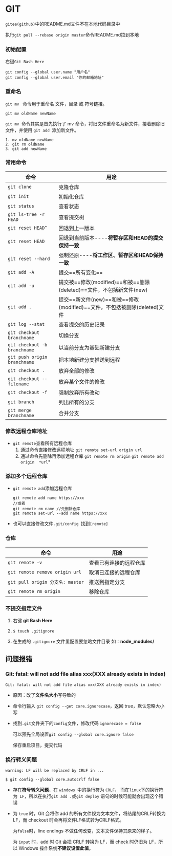 # GIT

`gitee(github)`中的README.md文件不在本地代码目录中 

执行`git pull --rebase origin master`命令README.md拉到本地

### 初始配置

右键`Git Bash Here`

```shell
git config --global user.name "用户名"
git config --global user.email "你的邮箱地址"
```

### 重命名

`git mv ` 命令用于重命名 文件，目录 或 符号链接。

```shell
git mv oldName newName
```

`git mv `命令其实是首先执行了 mv 命令，将旧文件重命名为新文件，接着删除旧文件，并使用 `git add `添加新文件。

```shell
1. mv oldName newName
2. git rm oldName
3. git add newName
```



### 常用命令

| 命令                         | 用途                                                         |
| ---------------------------- | ------------------------------------------------------------ |
| `git clone`                  | 克隆仓库                                                     |
| `git init `                  | 初始化仓库                                                   |
| `git status`                 | 查看状态                                                     |
| `git ls-tree -r HEAD`        | 查看提交树                                                   |
| `git reset HEAD^`            | 回退到上一版本                                               |
| `git reset HEAD`             | 回退到当前版本----**将暂存区和HEAD的提交保持一致**           |
| `git reset --hard`           | 强制还原----**将工作区、暂存区和HEAD保持一致**               |
| ` git add -A `               | 提交==所有变化==                                             |
| `git add -u`                 | 提交被==修改(modified)==和被==删除(deleted)==文件，不包括新文件(new) |
| `git add .`                  | 提交==新文件(new)==和被==修改(modified)==文件，不包括被删除(deleted)文件 |
| `git log --stat`             | 查看提交的历史记录                                           |
| `git checkout branchname`    | 切换分支                                                     |
| `git checkout -b branchname` | 以当前分支为基础新建分支                                     |
| `git push origin branchname` | 把本地新建分支推送到远程                                     |
| `git checkout .`             | 放弃全部的修改                                               |
| `git checkout -- filename`   | 放弃某个文件的修改                                           |
| `git checkout -f`            | 强制放弃所有改动                                             |
| `git branch`                 | 列出所有的分支                                               |
| `git merge branchname`       | 合并分支                                                     |



### 修改远程仓库地址

* `git remote`查看所有远程仓库
  1. 通过命令直接修改远程地址
     `git remote set-url origin url`
  2. 通过命令先删除再添加远程仓库
     `git remote rm origin`
     `git remote add origin  *url`*

### 添加多个远程仓库

* `git remote add`添加远程仓库

  ```shell
  git remote add name https://xxx
  //或者
  git remote rm name //先删除仓库
  git remote set-url --add name https://xxx
  ```

* 也可以直接修改文件`.git/config `找到`[remote]` 

### **仓库**

| 命令                             | 用途                   |
| -------------------------------- | ---------------------- |
| `git remote -v   `               | 查看已有连接的远程仓库 |
| `git remote remove origin url`   | 取消已连接的远程仓库   |
| `git pull origin 分支名: master` | 推送到指定分支         |
| `git remote rm origin`           | 移除仓库               |



### 不提交指定文件

1. 右键 **git Bash Here**

2. ```shell
   $ touch .gitignore
   ```

3. 在生成的 `.gitignore` 文件里配置要忽略文件目录 如：**node_modules/**

## 问题报错

### Git: fatal: will not add file alias xxx(XXX already exists in index)

```shell
Git: fatal: will not add file alias xxx(XXX already exists in index)
```

* 原因：改了**文件名大小**写导致的

* 命令行输入 `git config --get core.ignorecase`，返回 true，默认忽略大小写

* 找到` .git `文件夹下的` config `文件，修改代码 `ignorecase = false`

  可以预先全局设置`git config --global core.ignore false`

  保存重启项目，提交代码

### 换行转义问题

```shell
warning: LF will be replaced by CRLF in ...

$ git config --global core.autocrlf false
```

* 存在**符号转义问题**，在 `windows `中的换行符为 `CRLF`， 而在` linux `下的换行符为` LF`，所以在执行` git add . `或`git deploy` 语句的时候可能就会出现这个错误

* 为 `true` 时，Git 会将你 add 的所有文件视为文本文件，将结尾的CRLF转换为LF，而 checkout 时会再将文件LF格式转为CRLF格式。

  为`false`时，line endings 不做任何改变，文本文件保持其原来的样子。

  为 `input` 时，add 时 Git 会把 CRLF 转换为 LF，而 check 时仍旧为 LF，所以 Windows 操作系统**不建议设置此值**。
